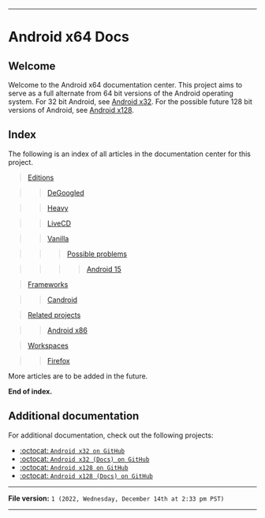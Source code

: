 
***

# Android x64 Docs

## Welcome

Welcome to the Android x64 documentation center. This project aims to serve as a full alternate from 64 bit versions of the Android operating system. For 32 bit Android, see [Android x32](https://github.com/seanpm2001/Android-x32/). For the possible future 128 bit versions of Android, see [Android x128](https://github.com/seanpm2001/Android-x128/).

## Index

The following is an index of all articles in the documentation center for this project.

> [Editions](/Docs/Editions/)

>> [DeGoogled](/Docs/Editions/DeGoogled/)

>> [Heavy](/Docs/Editions/Heavy/)

>> [LiveCD](/Docs/Editions/LiveCD/)

>> [Vanilla](/Docs/Editions/Vanilla/)

>>> [Possible problems](/Docs/Editions/Vanilla/Possible-problems/)

>>>> [Android 15](/Docs/Editions/Vanilla/Possible-problems/Android-15/)

> [Frameworks](/Docs/Frameworks/)

>> [Candroid](/Docs/Frameworks/Candroid/)

> [Related projects](/Docs/Related-Projects/)

>> [Android x86](/Docs/Related-Projects/Android-x86/)

> [Workspaces](/Docs/Workspaces/)

>> [Firefox](/Docs/Workspaces/Firefox/)

More articles are to be added in the future.

**End of index.**

## Additional documentation

For additional documentation, check out the following projects:

* [:octocat: `Android x32 on GitHub`](https://github.com/seanpm2001/Android-x32/)
* [:octocat: `Android x32 (Docs) on GitHub`](https://github.com/seanpm2001/Android-x32_Docs/)
* [:octocat: `Android x128 on GitHub`](https://github.com/seanpm2001/Android-x128/)
* [:octocat: `Android x128 (Docs) on GitHub`](https://github.com/seanpm2001/Android-x128_Docs/)

***

**File version:** `1 (2022, Wednesday, December 14th at 2:33 pm PST)`

***
